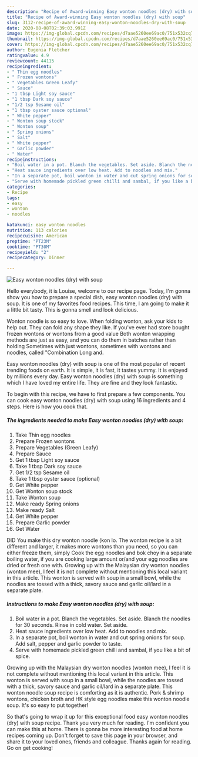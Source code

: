 ```yaml
---
description: "Recipe of Award-winning Easy wonton noodles (dry) with soup"
title: "Recipe of Award-winning Easy wonton noodles (dry) with soup"
slug: 3112-recipe-of-award-winning-easy-wonton-noodles-dry-with-soup
date: 2020-08-08T02:39:03.991Z
image: https://img-global.cpcdn.com/recipes/d7aae5260ee69ac0/751x532cq70/easy-wonton-noodles-dry-with-soup-recipe-main-photo.jpg
thumbnail: https://img-global.cpcdn.com/recipes/d7aae5260ee69ac0/751x532cq70/easy-wonton-noodles-dry-with-soup-recipe-main-photo.jpg
cover: https://img-global.cpcdn.com/recipes/d7aae5260ee69ac0/751x532cq70/easy-wonton-noodles-dry-with-soup-recipe-main-photo.jpg
author: Eugenia Fletcher
ratingvalue: 4.9
reviewcount: 44115
recipeingredient:
- " Thin egg noodles"
- " Frozen wontons"
- " Vegetables Green Leafy"
- " Sauce"
- "1 tbsp Light soy sauce"
- "1 tbsp Dark soy sauce"
- "1/2 tsp Sesame oil"
- "1 tbsp oyster sauce optional"
- " White pepper"
- " Wonton soup stock"
- " Wonton soup"
- " Spring onions"
- " Salt"
- " White pepper"
- " Garlic powder"
- " Water"
recipeinstructions:
- "Boil water in a pot. Blanch the vegetables. Set aside. Blanch the noodles for 30 seconds. Rinse in cold water. Set aside."
- "Heat sauce ingredients over low heat. Add to noodles and mix."
- "In a separate pot, boil wonton in water and cut spring onions for soup. Add salt, pepper and garlic powder to taste."
- "Serve with homemade pickled green chilli and sambal, if you like a bit of spice."
categories:
- Recipe
tags:
- easy
- wonton
- noodles

katakunci: easy wonton noodles 
nutrition: 113 calories
recipecuisine: American
preptime: "PT23M"
cooktime: "PT30M"
recipeyield: "2"
recipecategory: Dinner

---
```



![Easy wonton noodles (dry) with soup](https://img-global.cpcdn.com/recipes/d7aae5260ee69ac0/751x532cq70/easy-wonton-noodles-dry-with-soup-recipe-main-photo.jpg)

Hello everybody, it is Louise, welcome to our recipe page. Today, I'm gonna show you how to prepare a special dish, easy wonton noodles (dry) with soup. It is one of my favorites food recipes. This time, I am going to make it a little bit tasty. This is gonna smell and look delicious.

Wonton noodle is so easy to love. When folding wonton, ask your kids to help out. They can fold any shape they like. If you&#39;ve ever had store bought frozen wontons or wontons from a good value Both wonton wrapping methods are just as easy, and you can do them in batches rather than holding Sometimes with just wontons, sometimes with wontons and noodles, called &#34;Combination Long and.

Easy wonton noodles (dry) with soup is one of the most popular of recent trending foods on earth. It is simple, it is fast, it tastes yummy. It is enjoyed by millions every day. Easy wonton noodles (dry) with soup is something which I have loved my entire life. They are fine and they look fantastic.


To begin with this recipe, we have to first prepare a few components. You can cook easy wonton noodles (dry) with soup using 16 ingredients and 4 steps. Here is how you cook that.

<!--inarticleads1-->

##### The ingredients needed to make Easy wonton noodles (dry) with soup:

1. Take  Thin egg noodles
1. Prepare  Frozen wontons
1. Prepare  Vegetables (Green Leafy)
1. Prepare  Sauce
1. Get 1 tbsp Light soy sauce
1. Take 1 tbsp Dark soy sauce
1. Get 1/2 tsp Sesame oil
1. Take 1 tbsp oyster sauce (optional)
1. Get  White pepper
1. Get  Wonton soup stock
1. Take  Wonton soup
1. Make ready  Spring onions
1. Make ready  Salt
1. Get  White pepper
1. Prepare  Garlic powder
1. Get  Water


DID You make this dry wonton noodle (kon lo. The wonton recipe is a bit different and larger, it makes more wontons than you need, so you can either freeze them, simply Cook the egg noodles and bok choy in a separate boiling water, if you are cooking large amount or/and your egg noodles are dried or fresh one with. Growing up with the Malaysian dry wonton noodles (wonton mee), I feel it is not complete without mentioning this local variant in this article. This wonton is served with soup in a small bowl, while the noodles are tossed with a thick, savory sauce and garlic oil/lard in a separate plate. 

<!--inarticleads2-->

##### Instructions to make Easy wonton noodles (dry) with soup:

1. Boil water in a pot. Blanch the vegetables. Set aside. Blanch the noodles for 30 seconds. Rinse in cold water. Set aside.
1. Heat sauce ingredients over low heat. Add to noodles and mix.
1. In a separate pot, boil wonton in water and cut spring onions for soup. Add salt, pepper and garlic powder to taste.
1. Serve with homemade pickled green chilli and sambal, if you like a bit of spice.


Growing up with the Malaysian dry wonton noodles (wonton mee), I feel it is not complete without mentioning this local variant in this article. This wonton is served with soup in a small bowl, while the noodles are tossed with a thick, savory sauce and garlic oil/lard in a separate plate. This wonton noodle soup recipe is comforting as it is authentic. Pork &amp; shrimp wontons, chicken broth and HK style egg noodles make this wonton noodle soup. It&#39;s so easy to put together! 

So that's going to wrap it up for this exceptional food easy wonton noodles (dry) with soup recipe. Thank you very much for reading. I'm confident you can make this at home. There is gonna be more interesting food at home recipes coming up. Don't forget to save this page in your browser, and share it to your loved ones, friends and colleague. Thanks again for reading. Go on get cooking!
